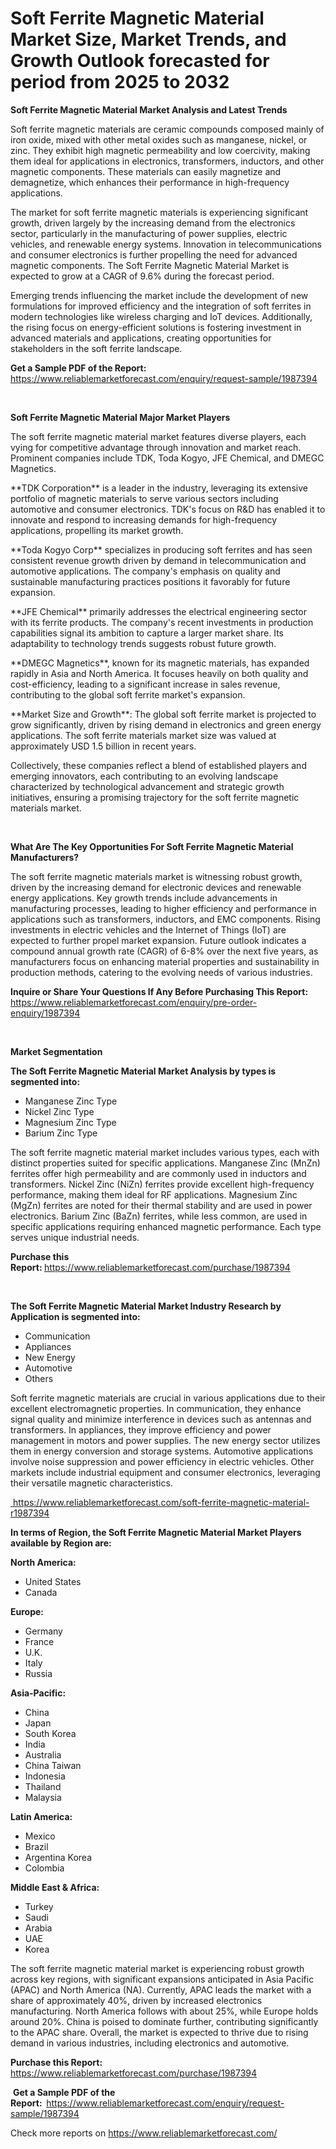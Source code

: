 <p><h1>Soft Ferrite Magnetic Material Market Size, Market Trends, and Growth Outlook forecasted for period from 2025 to 2032</h1></p><p><strong>Soft Ferrite Magnetic Material Market Analysis and Latest Trends</strong></p>
<p><p>Soft ferrite magnetic materials are ceramic compounds composed mainly of iron oxide, mixed with other metal oxides such as manganese, nickel, or zinc. They exhibit high magnetic permeability and low coercivity, making them ideal for applications in electronics, transformers, inductors, and other magnetic components. These materials can easily magnetize and demagnetize, which enhances their performance in high-frequency applications.</p><p>The market for soft ferrite magnetic materials is experiencing significant growth, driven largely by the increasing demand from the electronics sector, particularly in the manufacturing of power supplies, electric vehicles, and renewable energy systems. Innovation in telecommunications and consumer electronics is further propelling the need for advanced magnetic components. The Soft Ferrite Magnetic Material Market is expected to grow at a CAGR of 9.6% during the forecast period. </p><p>Emerging trends influencing the market include the development of new formulations for improved efficiency and the integration of soft ferrites in modern technologies like wireless charging and IoT devices. Additionally, the rising focus on energy-efficient solutions is fostering investment in advanced materials and applications, creating opportunities for stakeholders in the soft ferrite landscape.</p></p>
<p><strong>Get a Sample PDF of the Report:&nbsp;</strong> <a href="https://www.reliablemarketforecast.com/enquiry/request-sample/1987394?utm_campaign=2320&utm_medium=2&utm_source=Github&utm_content=ia&utm_term=03042025&utm_id=soft-ferrite-magnetic-material">https://www.reliablemarketforecast.com/enquiry/request-sample/1987394</a></p>
<p>&nbsp;</p>
<p><strong>Soft Ferrite Magnetic Material Major Market Players</strong></p>
<p><p>The soft ferrite magnetic material market features diverse players, each vying for competitive advantage through innovation and market reach. Prominent companies include TDK, Toda Kogyo, JFE Chemical, and DMEGC Magnetics.</p><p>**TDK Corporation** is a leader in the industry, leveraging its extensive portfolio of magnetic materials to serve various sectors including automotive and consumer electronics. TDK's focus on R&D has enabled it to innovate and respond to increasing demands for high-frequency applications, propelling its market growth.</p><p>**Toda Kogyo Corp** specializes in producing soft ferrites and has seen consistent revenue growth driven by demand in telecommunication and automotive applications. The company's emphasis on quality and sustainable manufacturing practices positions it favorably for future expansion.</p><p>**JFE Chemical** primarily addresses the electrical engineering sector with its ferrite products. The company's recent investments in production capabilities signal its ambition to capture a larger market share. Its adaptability to technology trends suggests robust future growth.</p><p>**DMEGC Magnetics**, known for its magnetic materials, has expanded rapidly in Asia and North America. It focuses heavily on both quality and cost-efficiency, leading to a significant increase in sales revenue, contributing to the global soft ferrite market's expansion.</p><p>**Market Size and Growth**: The global soft ferrite market is projected to grow significantly, driven by rising demand in electronics and green energy applications. The soft ferrite materials market size was valued at approximately USD 1.5 billion in recent years. </p><p>Collectively, these companies reflect a blend of established players and emerging innovators, each contributing to an evolving landscape characterized by technological advancement and strategic growth initiatives, ensuring a promising trajectory for the soft ferrite magnetic materials market.</p></p>
<p>&nbsp;</p>
<p><strong>What Are The Key Opportunities For Soft Ferrite Magnetic Material Manufacturers?</strong></p>
<p><p>The soft ferrite magnetic materials market is witnessing robust growth, driven by the increasing demand for electronic devices and renewable energy applications. Key growth trends include advancements in manufacturing processes, leading to higher efficiency and performance in applications such as transformers, inductors, and EMC components. Rising investments in electric vehicles and the Internet of Things (IoT) are expected to further propel market expansion. Future outlook indicates a compound annual growth rate (CAGR) of 6-8% over the next five years, as manufacturers focus on enhancing material properties and sustainability in production methods, catering to the evolving needs of various industries.</p></p>
<p><strong>Inquire or Share Your Questions If Any Before Purchasing This Report:</strong> <a href="https://www.reliablemarketforecast.com/enquiry/pre-order-enquiry/1987394?utm_campaign=2320&utm_medium=2&utm_source=Github&utm_content=ia&utm_term=03042025&utm_id=soft-ferrite-magnetic-material">https://www.reliablemarketforecast.com/enquiry/pre-order-enquiry/1987394</a></p>
<p>&nbsp;</p>
<p><strong>Market Segmentation</strong></p>
<p><strong>The Soft Ferrite Magnetic Material Market Analysis by types is segmented into:</strong></p>
<p><ul><li>Manganese Zinc Type</li><li>Nickel Zinc Type</li><li>Magnesium Zinc Type</li><li>Barium Zinc Type</li></ul></p>
<p><p>The soft ferrite magnetic material market includes various types, each with distinct properties suited for specific applications. Manganese Zinc (MnZn) ferrites offer high permeability and are commonly used in inductors and transformers. Nickel Zinc (NiZn) ferrites provide excellent high-frequency performance, making them ideal for RF applications. Magnesium Zinc (MgZn) ferrites are noted for their thermal stability and are used in power electronics. Barium Zinc (BaZn) ferrites, while less common, are used in specific applications requiring enhanced magnetic performance. Each type serves unique industrial needs.</p></p>
<p><strong>Purchase this Report:&nbsp;</strong><a href="https://www.reliablemarketforecast.com/purchase/1987394?utm_campaign=2320&utm_medium=2&utm_source=Github&utm_content=ia&utm_term=03042025&utm_id=soft-ferrite-magnetic-material">https://www.reliablemarketforecast.com/purchase/1987394</a></p>
<p>&nbsp;</p>
<p><strong>The Soft Ferrite Magnetic Material Market Industry Research by Application is segmented into:</strong></p>
<p><ul><li>Communication</li><li>Appliances</li><li>New Energy</li><li>Automotive</li><li>Others</li></ul></p>
<p><p>Soft ferrite magnetic materials are crucial in various applications due to their excellent electromagnetic properties. In communication, they enhance signal quality and minimize interference in devices such as antennas and transformers. In appliances, they improve efficiency and power management in motors and power supplies. The new energy sector utilizes them in energy conversion and storage systems. Automotive applications involve noise suppression and power efficiency in electric vehicles. Other markets include industrial equipment and consumer electronics, leveraging their versatile magnetic characteristics.</p></p>
<p><a href="https://www.reliablemarketforecast.com/soft-ferrite-magnetic-material-r1987394?utm_campaign=2320&utm_medium=2&utm_source=Github&utm_content=ia&utm_term=03042025&utm_id=soft-ferrite-magnetic-material">&nbsp;https://www.reliablemarketforecast.com/soft-ferrite-magnetic-material-r1987394</a></p>
<p><strong>In terms of Region, the Soft Ferrite Magnetic Material Market Players available by Region are:</strong></p>
<p>
    <p> <strong> North America: </strong>
        <ul>
            <li>United States</li>
            <li>Canada</li>
        </ul>
        </p> 
    <p> <strong> Europe: </strong>
        <ul>
            <li>Germany</li>
            <li>France</li>
            <li>U.K.</li>
            <li>Italy</li>
            <li>Russia</li>
        </ul>
        </p> 
    <p> <strong> Asia-Pacific: </strong>
        <ul>
            <li>China</li>
            <li>Japan</li>
            <li>South Korea</li>
            <li>India</li>
            <li>Australia</li>
            <li>China Taiwan</li>
            <li>Indonesia</li>
            <li>Thailand</li>
            <li>Malaysia</li>
        </ul>
        </p> 
    <p> <strong> Latin America: </strong>
        <ul>
            <li>Mexico</li>
            <li>Brazil</li>
            <li>Argentina Korea</li>
            <li>Colombia</li>
        </ul>
        </p> 
    <p> <strong> Middle East & Africa: </strong>
        <ul>
            <li>Turkey</li>
            <li>Saudi</li>
            <li>Arabia</li>
            <li>UAE</li>
            <li>Korea</li>
        </ul>
    </p>
    </p>
<p><p>The soft ferrite magnetic material market is experiencing robust growth across key regions, with significant expansions anticipated in Asia Pacific (APAC) and North America (NA). Currently, APAC leads the market with a share of approximately 40%, driven by increased electronics manufacturing. North America follows with about 25%, while Europe holds around 20%. China is poised to dominate further, contributing significantly to the APAC share. Overall, the market is expected to thrive due to rising demand in various industries, including electronics and automotive.</p></p>
<p><strong>Purchase this Report: </strong><a href="https://www.reliablemarketforecast.com/purchase/1987394?utm_campaign=2320&utm_medium=2&utm_source=Github&utm_content=ia&utm_term=03042025&utm_id=soft-ferrite-magnetic-material">https://www.reliablemarketforecast.com/purchase/1987394</a></p>
<p>&nbsp;<strong>Get a Sample PDF of the Report:&nbsp;&nbsp;</strong><a href="https://www.reliablemarketforecast.com/enquiry/request-sample/1987394?utm_campaign=2320&utm_medium=2&utm_source=Github&utm_content=ia&utm_term=03042025&utm_id=soft-ferrite-magnetic-material">https://www.reliablemarketforecast.com/enquiry/request-sample/1987394</a></p>
<p><strong></strong></p>
<p>Check more reports on <a href="https://www.reliablemarketforecast.com/?utm_campaign=2320&utm_medium=2&utm_source=Github&utm_content=ia&utm_term=03042025&utm_id=soft-ferrite-magnetic-material">https://www.reliablemarketforecast.com/</a></p>